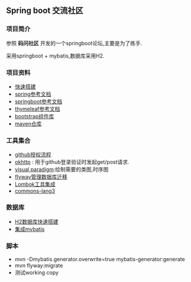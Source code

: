 ## Spring boot 交流社区

### 项目简介

参照 **码问社区** 开发的一个springboot论坛,主要是为了练手.

采用springboot + mybatis,数据库采用H2.

### 项目资料

* [快速搭建](https://spring.io/guides/gs/serving-web-content/)
* [spring参考文档](https://docs.spring.io/spring/docs/5.2.5.BUILD-SNAPSHOT/spring-framework-reference/web.html#spring-web)
* [springboot参考文档](https://docs.spring.io/spring-boot/docs/current/reference/htmlsingle/#boot-documentation)
* [thymeleaf参考文档](https://www.thymeleaf.org/doc/tutorials/3.0/usingthymeleaf.html#dialects-the-standard-dialect)
* [bootstrap组件库](https://v3.bootcss.com/components/#media)
* [maven仓库](https://mvnrepository.com/)

### 工具集合

* [github授权流程](https://developer.github.com/apps/building-oauth-apps/authorizing-oauth-apps/)
* [okhttp](https://square.github.io/okhttp/#license) : 用于github登录验证时发起get/post请求.
* [visual paradigm](https://www.visual-paradigm.com/cn/):绘制需要的类图,时序图
* [flyway管理数据库迁移](https://flywaydb.org/getstarted/firststeps/maven)
* [Lombok工具集成](https://projectlombok.org/features/all)
* [commons-lang3](https://mvnrepository.com/artifact/org.apache.commons/commons-lang3/3.9)

### 数据库

* [H2数据库快速搭建](https://www.h2database.com/html/quickstart.html)
* [集成mybatis](http://mybatis.org/spring-boot-starter/mybatis-spring-boot-autoconfigure/)

### 脚本

* mvn -Dmybatis.generator.overwrite=true mybatis-generator:generate
* mvn flyway:migrate
* 测试working copy

